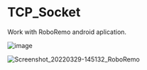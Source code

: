 # TCP_Socket
Work with RoboRemo android aplication.

![image](https://user-images.githubusercontent.com/50913838/160615436-e9897a24-af43-4697-9e73-b76c06f34c24.png)

![Screenshot_20220329-145132_RoboRemo](https://user-images.githubusercontent.com/50913838/160615545-88fee7e8-71dc-4433-9138-66cbd7c727f8.png)
